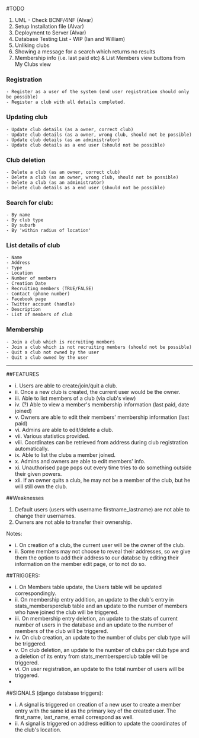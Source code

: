 #TODO
1. UML - Check BCNF/4NF (Alvar)
2. Setup Installation file (Alvar)
3. Deployment to Server (Alvar)
4. Database Testing List - WIP (Ian and William)
5. Unliking clubs
6. Showing a message for a search which returns no results
7. Membership info (i.e. last paid etc) & List Members view buttons from My Clubs view

### Registration
	- Register as a user of the system (end user registration should only be possible)
	- Register a club with all details completed.

### Updating club
	- Update club details (as a owner, correct club)
	- Update club details (as a owner, wrong club, should not be possible)
	- Update club details (as an administrator)
	- Update club details as a end user (should not be possible)

### Club deletion
	- Delete a club (as an owner, correct club)
	- Delete a club (as an owner, wrong club, should not be possible)
	- Delete a club (as an administrator)
	- Delete club details as a end user (should not be possible)

### Search for club:
	- By name
	- By club type
	- By suburb
	- By 'within radius of location'
	
### List details of club
	- Name
	- Address
	- Type
	- Location
	- Number of members
	- Creation Date
	- Recruiting members (TRUE/FALSE)
	- Contact (phone number)
	- Facebook page
	- Twitter account (handle)
	- Description
	- List of members of club

### Membership
	- Join a club which is recruiting members
	- Join a club which is not recruiting members (should not be possible)
	- Quit a club not owned by the user
	- Quit a club owned by the user
---

##FEATURES
* i. Users are able to create/join/quit a club.
* ii. Once a new club is created, the current user would be the owner.
* iii. Able to list members of a club (via club's view)
* iv. (?) Able to view a member's membership information (last paid, date joined)
* v. Owners are able to edit their members' membership information (last paid)
* vi. Admins are able to edit/delete a club.
* vii. Various statistics provided.
* viii. Coordinates can be retrieved from address during club registration automatically.
* ix. Able to list the clubs a member joined.
* x. Admins and owners are able to edit members' info.
* xi. Unauthorised page pops out every time tries to do something outside their given powers.
* xii. If an owner quits a club, he may not be a member of the club, but he will still own the club.

##Weaknesses
1. Default users (users with username firstname_lastname) are not able to change their usernames.
2. Owners are not able to transfer their ownership.

Notes:
* i. On creation of a club, the current user will be the owner of the club.
* ii. Some members may not choose to reveal their addresses, so we give them the option to add their address to our databse by editing their information on the member edit page, or to not do so.

##TRIGGERS:
* i. On Members table update, the Users table will be updated correspondingly.
* ii. On membership entry addition, an update to the club's entry in stats_membersperclub table and an update to the number of members who have joined the club will be triggered.
* iii. On membership entry deletion, an update to the stats of current number of users in the database and an update to the number of members of the club will be triggered.
* iv. On club creation, an update to the number of clubs per club type will be triggered.
* v. On club deletion, an update to the number of clubs per club type and a deletion of its entry from stats_membersperclub table will be triggered.
* vi. On user registration, an update to the total number of users will be triggered.
* 
##SIGNALS (django database triggers):
* i. A signal is triggered on creation of a new user to create a member entry with the same id as the primary key of the created user. The first_name, last_name, email correspond as well.
* ii. A signal is triggered on address edition to update the coordinates of the club's location.


